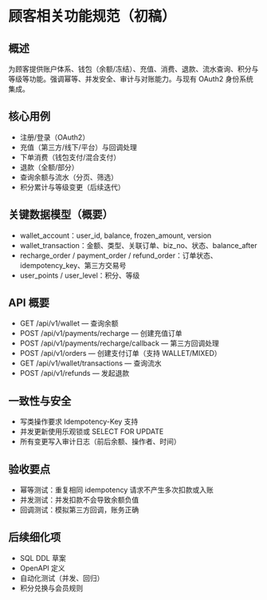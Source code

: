 # 顾客相关功能规范（初稿）

## 概述
为顾客提供账户体系、钱包（余额/冻结）、充值、消费、退款、流水查询、积分与等级等功能。强调幂等、并发安全、审计与对账能力。与现有 OAuth2 身份系统集成。

## 核心用例
- 注册/登录（OAuth2）
- 充值（第三方/线下/平台）与回调处理
- 下单消费（钱包支付/混合支付）
- 退款（全额/部分）
- 查询余额与流水（分页、筛选）
- 积分累计与等级变更（后续迭代）

## 关键数据模型（概要）
- wallet_account：user_id, balance, frozen_amount, version
- wallet_transaction：金额、类型、关联订单、biz_no、状态、balance_after
- recharge_order / payment_order / refund_order：订单状态、idempotency_key、第三方交易号
- user_points / user_level：积分、等级

## API 概要
- GET /api/v1/wallet — 查询余额
- POST /api/v1/payments/recharge — 创建充值订单
- POST /api/v1/payments/recharge/callback — 第三方回调处理
- POST /api/v1/orders — 创建支付订单（支持 WALLET/MIXED）
- GET /api/v1/wallet/transactions — 查询流水
- POST /api/v1/refunds — 发起退款

## 一致性与安全
- 写类操作要求 Idempotency-Key 支持
- 并发更新使用乐观锁或 SELECT FOR UPDATE
- 所有变更写入审计日志（前后余额、操作者、时间）

## 验收要点
- 幂等测试：重复相同 idempotency 请求不产生多次扣款或入账
- 并发测试：并发扣款不会导致余额负值
- 回调测试：模拟第三方回调，账务正确

## 后续细化项
- SQL DDL 草案
- OpenAPI 定义
- 自动化测试（并发、回归）
- 积分兑换与会员规则
